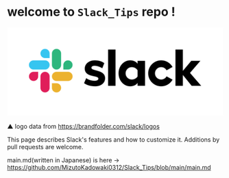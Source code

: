 # welcome to `Slack_Tips` repo !

![logo](/images/Slack_RGB.svg)

▲ logo data from https://brandfolder.com/slack/logos

This page describes Slack's features and how to customize it. Additions by pull requests are welcome.

main.md(written in Japanese) is here -> https://github.com/MizutoKadowaki0312/Slack_Tips/blob/main/main.md
